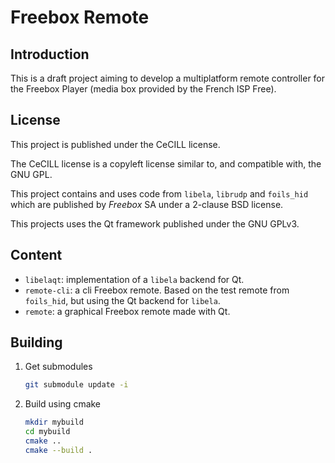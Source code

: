 # Freebox Remote
## Introduction
This is a draft project aiming to develop a multiplatform remote controller for the Freebox Player (media box provided by the French ISP Free).

## License
This project is published under the CeCILL license.

The CeCILL license is a copyleft license similar to, and compatible with, the GNU GPL.

This project contains and uses code from `libela`, `librudp` and `foils_hid` which are published by *Freebox* SA under a 2-clause BSD license.

This projects uses the Qt framework published under the GNU GPLv3.

## Content
- `libelaqt`: implementation of a `libela` backend for Qt.
- `remote-cli`: a cli Freebox remote. Based on the test remote from `foils_hid`, but using the Qt backend for `libela`.
- `remote`: a graphical Freebox remote made with Qt.

## Building
1. Get submodules
    ```bash
    git submodule update -i
    ```

1. Build using cmake
    ```bash
    mkdir mybuild
    cd mybuild
    cmake ..
    cmake --build .
    ```
